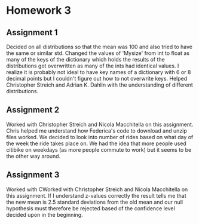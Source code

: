 # Homework 3

## Assignment 1
Decided on all distributions so that the mean was 100 and also tried to have the same or similar std.
Changed the values of 'Mysize' from int to float as many of the keys of the dictionary which holds the results
of the distributions got overwritten as many of the ints had identical values. I realize it is probably not ideal
to have key names of a dictionary with 6 or 8 decimal points but I couldn't figure out how to not overwrite keys.
Helped Christopher Streich and Adrian K. Dahlin with the understanding of different distributions.

## Assignment 2
Worked with Christopher Streich and Nicola Macchitella on this assignment.
Chris helped me understand how Federica's code to download and unzip files worked.
We decided to look into number of rides based on what day of the week the ride takes place on.
We had the idea that more people used citibike on weekdays (as more people commute to work) but it seems to be the other way around.

## Assignment 3
Worked with CWorked with Christopher Streich and Nicola Macchitella on this assignment.
If I understand z-values correctly the result tells me that the new mean is 2.5 standard deviations from the old mean and
our null hypothesis must therefore be rejected based of the confidence level decided upon in the beginning.